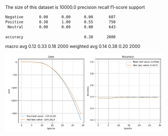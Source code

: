 The size of this dataset is 10000.0
              precision    recall  f1-score   support

    Negative       0.00      0.00      0.00       607
    Positive       0.38      1.00      0.55       750
     Neutral       0.00      0.00      0.00       643

    accuracy                           0.38      2000
   macro avg       0.12      0.33      0.18      2000
weighted avg       0.14      0.38      0.20      2000

![](../plots/plot_acc_20230725-0009.png)
